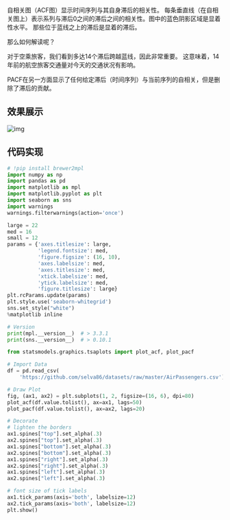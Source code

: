 自相关图（ACF图）显示时间序列与其自身滞后的相关性。 每条垂直线（在自相关图上）表示系列与滞后0之间的滞后之间的相关性。图中的蓝色阴影区域是显着性水平。 那些位于蓝线之上的滞后是显着的滞后。

那么如何解读呢？

对于空乘旅客，我们看到多达14个滞后跨越蓝线，因此非常重要。 这意味着，14年前的航空旅客交通量对今天的交通状况有影响。

PACF在另一方面显示了任何给定滞后（时间序列）与当前序列的自相关，但是删除了滞后的贡献。

## 效果展示

![img](https://cdn.jsdelivr.net/gh/wfy-belief/python@master/docs/matplotlib/gallery/img/37.png)

## 代码实现

```python
# !pip install brewer2mpl
import numpy as np
import pandas as pd
import matplotlib as mpl
import matplotlib.pyplot as plt
import seaborn as sns
import warnings
warnings.filterwarnings(action='once')

large = 22
med = 16
small = 12
params = {'axes.titlesize': large,
          'legend.fontsize': med,
          'figure.figsize': (16, 10),
          'axes.labelsize': med,
          'axes.titlesize': med,
          'xtick.labelsize': med,
          'ytick.labelsize': med,
          'figure.titlesize': large}
plt.rcParams.update(params)
plt.style.use('seaborn-whitegrid')
sns.set_style("white")
%matplotlib inline

# Version
print(mpl.__version__)  # > 3.3.1
print(sns.__version__)  # > 0.10.1

from statsmodels.graphics.tsaplots import plot_acf, plot_pacf

# Import Data
df = pd.read_csv(
    'https://github.com/selva86/datasets/raw/master/AirPassengers.csv')

# Draw Plot
fig, (ax1, ax2) = plt.subplots(1, 2, figsize=(16, 6), dpi=80)
plot_acf(df.value.tolist(), ax=ax1, lags=50)
plot_pacf(df.value.tolist(), ax=ax2, lags=20)

# Decorate
# lighten the borders
ax1.spines["top"].set_alpha(.3)
ax2.spines["top"].set_alpha(.3)
ax1.spines["bottom"].set_alpha(.3)
ax2.spines["bottom"].set_alpha(.3)
ax1.spines["right"].set_alpha(.3)
ax2.spines["right"].set_alpha(.3)
ax1.spines["left"].set_alpha(.3)
ax2.spines["left"].set_alpha(.3)

# font size of tick labels
ax1.tick_params(axis='both', labelsize=12)
ax2.tick_params(axis='both', labelsize=12)
plt.show()
```